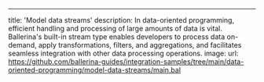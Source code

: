 ---
title: 'Model data streams'
description: In data-oriented programming, efficient handling and processing of large amounts of data is vital. Ballerina's built-in stream type enables developers to process data on-demand, apply transformations, filters, and aggregations, and facilitates seamless integration with other data processing operations.
image:
url: https://github.com/ballerina-guides/integration-samples/tree/main/data-oriented-programming/model-data-streams/main.bal